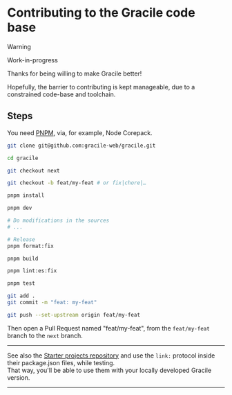 # Contributing to the Gracile code base

> [!WARNING]  
> Work-in-progress

Thanks for being willing to make Gracile better!

Hopefully, the barrier to contributing is kept manageable, due to a constrained code-base and toolchain.

## Steps

You need [PNPM](https://pnpm.io/installation), via, for example, Node Corepack.

```sh
git clone git@github.com:gracile-web/gracile.git

cd gracile

git checkout next

git checkout -b feat/my-feat # or fix|chore|…

pnpm install

pnpm dev

# Do modifications in the sources
# ...

# Release
pnpm format:fix

pnpm build

pnpm lint:es:fix

pnpm test

git add .
git commit -m "feat: my-feat"

git push --set-upstream origin feat/my-feat
```

Then open a Pull Request named "feat/my-feat", from the `feat/my-feat` branch to the `next` branch.

---

See also the [Starter projects repository](https://github.com/gracile-web/starter-projects) and use the `link:` protocol inside their package.json files, while testing.  
That way, you'll be able to use them with your locally developed Gracile version.

---

<!--

nodemon -w 'node_modules/@gracile' -x 'vite dev'

-->
